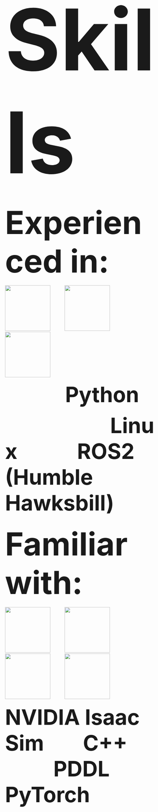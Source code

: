 # <span style="font-size: 10em; font-weight: bold;">Skills</span>

## <span style="font-size: 5em; font-weight: bold;">Experienced in:</span>
<p align="left">
  <img src="https://cdn.jsdelivr.net/gh/devicons/devicon/icons/python/python-original.svg" width="150" height="150" />
  &nbsp;&nbsp;&nbsp;&nbsp;&nbsp;&nbsp;&nbsp;&nbsp;&nbsp;&nbsp;
  <img src="https://upload.wikimedia.org/wikipedia/commons/3/35/Tux.svg" width="150" height="150" />
  &nbsp;&nbsp;&nbsp;&nbsp;&nbsp;&nbsp;&nbsp;&nbsp;&nbsp;&nbsp;
  <img src="https://us1.discourse-cdn.com/flex022/uploads/ros/original/2X/e/e2b80a2e45b12a397dbfebddb3abe92a1b4ce921.png" width="150" height="150" />
</p>
<p align="left">
  <span style="font-size: 5em; font-weight: bold;">&nbsp;&nbsp;&nbsp;&nbsp;&nbsp;&nbsp;&nbsp;&nbsp;&nbsp;&nbsp;&nbsp;&nbsp;Python</span>
  &nbsp;&nbsp;&nbsp;&nbsp;&nbsp;&nbsp;&nbsp;&nbsp;&nbsp;&nbsp;&nbsp;&nbsp;&nbsp;&nbsp;&nbsp;&nbsp;&nbsp;&nbsp;&nbsp;
  <span style="font-size: 5em; font-weight: bold;">&nbsp;&nbsp;&nbsp;&nbsp;&nbsp;&nbsp;&nbsp;&nbsp;&nbsp;&nbsp;&nbsp;&nbsp;&nbsp;&nbsp;&nbsp;&nbsp;&nbsp;&nbsp;&nbsp;&nbsp;&nbsp;Linux</span>
  &nbsp;&nbsp;&nbsp;&nbsp;&nbsp;&nbsp;&nbsp;&nbsp;&nbsp;&nbsp;&nbsp;&nbsp;&nbsp;&nbsp;&nbsp;&nbsp;&nbsp;&nbsp;&nbsp;&nbsp;&nbsp;&nbsp;&nbsp;
  <span style="font-size: 5em; font-weight: bold;">&nbsp;&nbsp;&nbsp;&nbsp;&nbsp;&nbsp;ROS2 (Humble Hawksbill)</span>
</p>

## <span style="font-size: 5em; font-weight: bold;">Familiar with:</span>
<p align="left">
  <img src="https://avatars.githubusercontent.com/u/157846462?s=200&v=4" width="150" height="150" />
  &nbsp;&nbsp;&nbsp;&nbsp;&nbsp;&nbsp;&nbsp;&nbsp;&nbsp;&nbsp;
  <img src="https://cdn.jsdelivr.net/gh/devicons/devicon/icons/cplusplus/cplusplus-original.svg" width="150" height="150" />
  &nbsp;&nbsp;&nbsp;&nbsp;&nbsp;&nbsp;&nbsp;&nbsp;&nbsp;&nbsp;
  <img src="https://www.svgrepo.com/show/373957/pddl.svg" width="150" height="150" />
  &nbsp;&nbsp;&nbsp;&nbsp;&nbsp;&nbsp;&nbsp;&nbsp;&nbsp;&nbsp;
  <img src="https://www.pikpng.com/pngl/m/297-2979964_pytorch-first-step-pytorch-logo-png-clipart.png" width="150" height="150" />
</p>
<p align="left">
  <span style="font-size: 5em; font-weight: bold;">NVIDIA Isaac Sim</span>
  &nbsp;&nbsp;&nbsp;&nbsp;&nbsp;&nbsp;&nbsp;&nbsp;&nbsp;&nbsp;&nbsp;&nbsp;&nbsp;&nbsp;
  <span style="font-size: 5em; font-weight: bold;">&nbsp;&nbsp;&nbsp;&nbsp;C++</span>
  &nbsp;&nbsp;&nbsp;&nbsp;&nbsp;&nbsp;&nbsp;&nbsp;&nbsp;&nbsp;&nbsp;&nbsp;&nbsp;&nbsp;&nbsp;&nbsp;&nbsp;&nbsp;&nbsp;&nbsp;&nbsp;&nbsp;&nbsp;&nbsp;&nbsp;&nbsp;&nbsp;
  <span style="font-size: 5em; font-weight: bold;">&nbsp;&nbsp;&nbsp;PDDL</span>
  &nbsp;&nbsp;&nbsp;&nbsp;&nbsp;&nbsp;&nbsp;&nbsp;&nbsp;&nbsp;&nbsp;&nbsp;&nbsp;&nbsp;&nbsp;&nbsp;&nbsp;&nbsp;&nbsp;&nbsp;&nbsp;&nbsp;&nbsp;&nbsp;
  <span style="font-size: 5em; font-weight: bold;">PyTorch</span>
</p>
<!--
**Matero952/Matero952** is a ✨ _special_ ✨ repository because its `README.md` (this file) appears on your GitHub profile.

Here are some ideas to get you started:

- 🔭 I’m currently working on ...
- 🌱 I’m currently learning ...
- 👯 I’m looking to collaborate on ...
- 🤔 I’m looking for help with ...
- 💬 Ask me about ...
- 📫 How to reach me: ...
- 😄 Pronouns: ...
- ⚡ Fun fact: ...
-->
